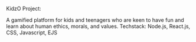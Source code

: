 KidzO Project:

A gamified platform for kids and teenagers who are keen to have fun and learn about human ethics, morals, and values.
Techstack: Node.js, React.js, CSS, Javascript, EJS
